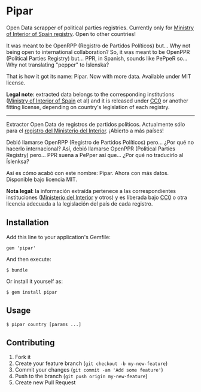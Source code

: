 # Pipar

Open Data scrapper of political parties registries. Currently only for [Ministry of Interior of Spain registry](https://servicio.mir.es/nfrontal/webpartido_politico.html). Open to other countries!

It was meant to be OpenRPP (Registro de Partidos Políticos) but... Why not being open to international collaboration? So, it was meant to be OpenPPR (Political Parties Registry) but...
PPR, in Spanish, sounds like PePpeR so... Why not translating "pepper" to Íslenska?

That is how it got its name: Pipar. Now with more data. Available under MIT license.

**Legal note**: extracted data belongs to the corresponding institutions ([Ministry of Interior of Spain](http://www.interior.gob.es/) et al) and it is released under [CC0](http://creativecommons.org/publicdomain/zero/1.0/legalcode) or another fitting license, depending on country's legislation of each registry.

---

Extractor Open Data de registros de partidos políticos. Actualmente sólo para el [registro del Ministerio del Interior](https://servicio.mir.es/nfrontal/webpartido_politico.html). ¡Abierto a más países!

Debió llamarse OpenRPP (Registro de Partidos Políticos) pero... ¿Por qué no hacerlo internacional? Así, debió llamarse OpenPPR (Political Parties Registry) pero...
PPR suena a PePper así que... ¿Por qué no traducirlo al Íslenksa?

Así es cómo acabó con este nombre: Pipar. Ahora con más datos. Disponible bajo licencia MIT.

**Nota legal**: la información extraída pertenece a las correspondientes instituciones ([Ministerio del Interior](http://www.interior.gob.es/) y otros) y es liberada bajo [CC0](http://creativecommons.org/publicdomain/zero/1.0/legalcode) o otra licencia adecuada a la legislación del país de cada registro.

## Installation

Add this line to your application's Gemfile:

    gem 'pipar'

And then execute:

    $ bundle

Or install it yourself as:

    $ gem install pipar

## Usage

    $ pipar country [params ...]

## Contributing

1. Fork it
2. Create your feature branch (`git checkout -b my-new-feature`)
3. Commit your changes (`git commit -am 'Add some feature'`)
4. Push to the branch (`git push origin my-new-feature`)
5. Create new Pull Request
